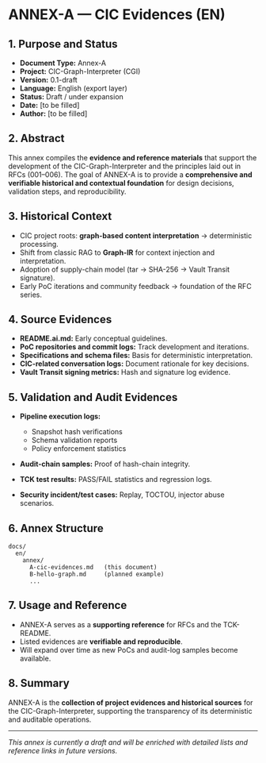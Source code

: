 # ANNEX-A — CIC Evidences (EN)

## 1. Purpose and Status

* **Document Type:** Annex-A
* **Project:** CIC-Graph-Interpreter (CGI)
* **Version:** 0.1-draft
* **Language:** English (export layer)
* **Status:** Draft / under expansion
* **Date:** [to be filled]
* **Author:** [to be filled]

## 2. Abstract

This annex compiles the **evidence and reference materials** that support the development of the CIC-Graph-Interpreter and the principles laid out in RFCs (001–006). The goal of ANNEX-A is to provide a **comprehensive and verifiable historical and contextual foundation** for design decisions, validation steps, and reproducibility.

## 3. Historical Context

* CIC project roots: **graph-based content interpretation** → deterministic processing.
* Shift from classic RAG to **Graph-IR** for context injection and interpretation.
* Adoption of supply-chain model (tar → SHA-256 → Vault Transit signature).
* Early PoC iterations and community feedback → foundation of the RFC series.

## 4. Source Evidences

* **README.ai.md:** Early conceptual guidelines.
* **PoC repositories and commit logs:** Track development and iterations.
* **Specifications and schema files:** Basis for deterministic interpretation.
* **CIC-related conversation logs:** Document rationale for key decisions.
* **Vault Transit signing metrics:** Hash and signature log evidence.

## 5. Validation and Audit Evidences

* **Pipeline execution logs:**

    * Snapshot hash verifications
    * Schema validation reports
    * Policy enforcement statistics
* **Audit-chain samples:** Proof of hash-chain integrity.
* **TCK test results:** PASS/FAIL statistics and regression logs.
* **Security incident/test cases:** Replay, TOCTOU, injector abuse scenarios.

## 6. Annex Structure

```
docs/
  en/
    annex/
      A-cic-evidences.md   (this document)
      B-hello-graph.md     (planned example)
      ...
```

## 7. Usage and Reference

* ANNEX-A serves as a **supporting reference** for RFCs and the TCK-README.
* Listed evidences are **verifiable and reproducible**.
* Will expand over time as new PoCs and audit-log samples become available.

## 8. Summary

ANNEX-A is the **collection of project evidences and historical sources** for the CIC-Graph-Interpreter, supporting the transparency of its deterministic and auditable operations.

---

*This annex is currently a draft and will be enriched with detailed lists and reference links in future versions.*
